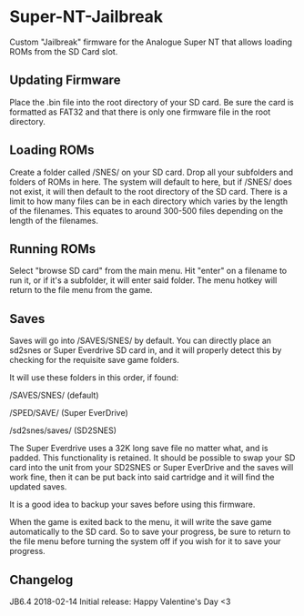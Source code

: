 # Super-NT-Jailbreak

Custom "Jailbreak" firmware for the Analogue Super NT that allows loading ROMs from the SD Card slot.

## Updating Firmware 

Place the .bin file into the root directory of your SD card. Be sure the card is formatted as FAT32 and that there is only one firmware file in the root directory.

## Loading ROMs

Create a folder called /SNES/ on your SD card. Drop all your subfolders and folders of ROMs in here.  The system will default to here,  but if /SNES/ does not exist, it will then default to the root directory of the SD card.  There is a limit to how many files can be in each directory which varies by the length of the filenames.  This equates to around 300-500 files depending on the length of the filenames.

## Running ROMs

Select "browse SD card" from the main menu.   Hit "enter" on a filename to run it, or if it's a subfolder, it will enter said folder.  The menu hotkey will return to the file menu from the game.

## Saves

Saves will go into /SAVES/SNES/ by default.  You can directly place an sd2snes or Super Everdrive SD card in, and it will properly detect this by checking for the requisite save game folders.

It will use these folders in this order, if found:

/SAVES/SNES/    (default)

/SPED/SAVE/     (Super EverDrive)

/sd2snes/saves/ (SD2SNES)

The Super Everdrive uses a 32K long save file no matter what, and is padded.  This functionality is retained.  It should be possible to swap your SD card into the unit from your SD2SNES or Super EverDrive and the saves will work fine, then it can be put back into said cartridge and it will find the updated saves.

It is a good idea to backup your saves before using this firmware.

When the game is exited back to the menu, it will write the save game automatically to the SD card.  So to save your progress, be sure to return to the file menu before turning the system off if you wish for it to save your progress.

## Changelog

JB6.4
2018-02-14 Initial release: Happy Valentine's Day <3
